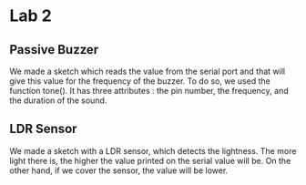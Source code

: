 ﻿# Lab 2

## Passive Buzzer

We made a sketch which reads the value from the serial port and that will give this value for the frequency of the buzzer. To do so, we used the function tone().
It has three attributes : the pin number, the frequency, and the duration of the sound.

## LDR Sensor

We made a sketch with a LDR sensor, which detects the lightness. The more light there is, the higher the value printed on the serial value will be. On the other hand, if we cover the sensor, the value will be lower.
